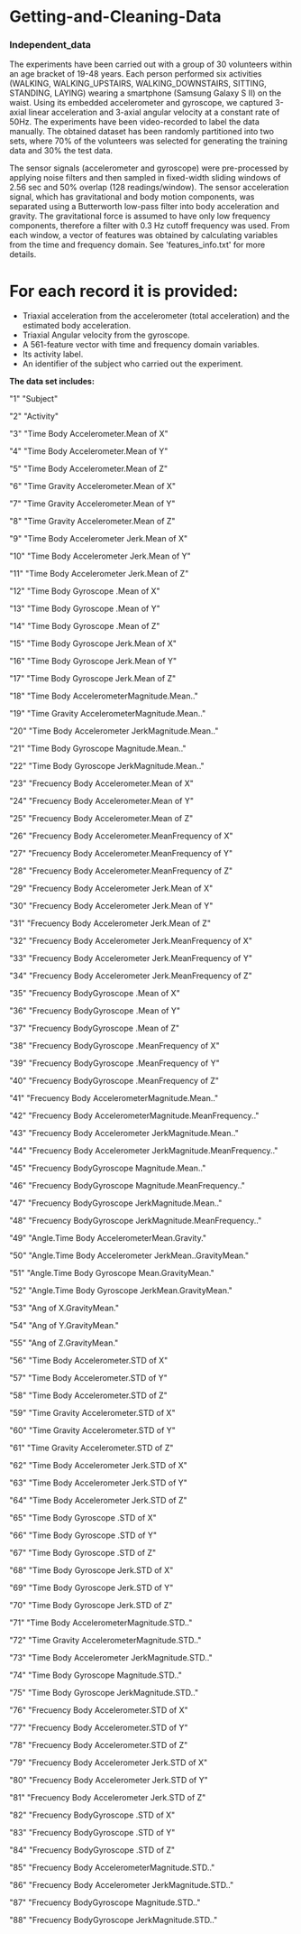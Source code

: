 # Getting-and-Cleaning-Data

### Independent_data
The experiments have been carried out with a group of 30 volunteers within an age bracket of 19-48 years. Each person performed six activities (WALKING, WALKING_UPSTAIRS, WALKING_DOWNSTAIRS, SITTING, STANDING, LAYING) wearing a smartphone (Samsung Galaxy S II) on the waist. Using its embedded accelerometer and gyroscope, we captured 3-axial linear acceleration and 3-axial angular velocity at a constant rate of 50Hz. The experiments have been video-recorded to label the data manually. The obtained dataset has been randomly partitioned into two sets, where 70% of the volunteers was selected for generating the training data and 30% the test data. 

The sensor signals (accelerometer and gyroscope) were pre-processed by applying noise filters and then sampled in fixed-width sliding windows of 2.56 sec and 50% overlap (128 readings/window). The sensor acceleration signal, which has gravitational and body motion components, was separated using a Butterworth low-pass filter into body acceleration and gravity. The gravitational force is assumed to have only low frequency components, therefore a filter with 0.3 Hz cutoff frequency was used. From each window, a vector of features was obtained by calculating variables from the time and frequency domain. See 'features_info.txt' for more details. 

For each record it is provided:
======================================

- Triaxial acceleration from the accelerometer (total acceleration) and the estimated body acceleration.
- Triaxial Angular velocity from the gyroscope. 
- A 561-feature vector with time and frequency domain variables. 
- Its activity label. 
- An identifier of the subject who carried out the experiment.

**The data set includes:**

"1" "Subject"

"2" "Activity"

"3" "Time Body  Accelerometer.Mean of X"

"4" "Time Body  Accelerometer.Mean of Y"

"5" "Time Body  Accelerometer.Mean of Z"

"6" "Time Gravity Accelerometer.Mean of X"

"7" "Time Gravity Accelerometer.Mean of Y"

"8" "Time Gravity Accelerometer.Mean of Z"

"9" "Time Body  Accelerometer Jerk.Mean of X"

"10" "Time Body  Accelerometer Jerk.Mean of Y"

"11" "Time Body  Accelerometer Jerk.Mean of Z"

"12" "Time Body Gyroscope .Mean of X"

"13" "Time Body Gyroscope .Mean of Y"

"14" "Time Body Gyroscope .Mean of Z"

"15" "Time Body Gyroscope  Jerk.Mean of X"

"16" "Time Body Gyroscope  Jerk.Mean of Y"

"17" "Time Body Gyroscope  Jerk.Mean of Z"

"18" "Time Body  AccelerometerMagnitude.Mean.."

"19" "Time Gravity AccelerometerMagnitude.Mean.."

"20" "Time Body  Accelerometer JerkMagnitude.Mean.."

"21" "Time Body Gyroscope Magnitude.Mean.."

"22" "Time Body Gyroscope  JerkMagnitude.Mean.."

"23" "Frecuency Body Accelerometer.Mean of X"

"24" "Frecuency Body Accelerometer.Mean of Y"

"25" "Frecuency Body Accelerometer.Mean of Z"

"26" "Frecuency Body Accelerometer.MeanFrequency of X"

"27" "Frecuency Body Accelerometer.MeanFrequency of Y"

"28" "Frecuency Body Accelerometer.MeanFrequency of Z"

"29" "Frecuency Body Accelerometer Jerk.Mean of X"

"30" "Frecuency Body Accelerometer Jerk.Mean of Y"

"31" "Frecuency Body Accelerometer Jerk.Mean of Z"

"32" "Frecuency Body Accelerometer Jerk.MeanFrequency of X"

"33" "Frecuency Body Accelerometer Jerk.MeanFrequency of Y"

"34" "Frecuency Body Accelerometer Jerk.MeanFrequency of Z"

"35" "Frecuency BodyGyroscope .Mean of X"

"36" "Frecuency BodyGyroscope .Mean of Y"

"37" "Frecuency BodyGyroscope .Mean of Z"

"38" "Frecuency BodyGyroscope .MeanFrequency of X"

"39" "Frecuency BodyGyroscope .MeanFrequency of Y"

"40" "Frecuency BodyGyroscope .MeanFrequency of Z"

"41" "Frecuency Body AccelerometerMagnitude.Mean.."

"42" "Frecuency Body AccelerometerMagnitude.MeanFrequency.."

"43" "Frecuency Body Accelerometer JerkMagnitude.Mean.."

"44" "Frecuency Body Accelerometer JerkMagnitude.MeanFrequency.."

"45" "Frecuency BodyGyroscope Magnitude.Mean.."

"46" "Frecuency BodyGyroscope Magnitude.MeanFrequency.."

"47" "Frecuency BodyGyroscope  JerkMagnitude.Mean.."

"48" "Frecuency BodyGyroscope  JerkMagnitude.MeanFrequency.."

"49" "Angle.Time Body  AccelerometerMean.Gravity."

"50" "Angle.Time Body  Accelerometer JerkMean..GravityMean."

"51" "Angle.Time Body Gyroscope Mean.GravityMean."

"52" "Angle.Time Body Gyroscope  JerkMean.GravityMean."

"53" "Ang of X.GravityMean."

"54" "Ang of Y.GravityMean."

"55" "Ang of Z.GravityMean."

"56" "Time Body  Accelerometer.STD of X"

"57" "Time Body  Accelerometer.STD of Y"

"58" "Time Body  Accelerometer.STD of Z"

"59" "Time Gravity Accelerometer.STD of X"

"60" "Time Gravity Accelerometer.STD of Y"

"61" "Time Gravity Accelerometer.STD of Z"

"62" "Time Body  Accelerometer Jerk.STD of X"

"63" "Time Body  Accelerometer Jerk.STD of Y"

"64" "Time Body  Accelerometer Jerk.STD of Z"

"65" "Time Body Gyroscope .STD of X"

"66" "Time Body Gyroscope .STD of Y"

"67" "Time Body Gyroscope .STD of Z"

"68" "Time Body Gyroscope  Jerk.STD of X"

"69" "Time Body Gyroscope  Jerk.STD of Y"

"70" "Time Body Gyroscope  Jerk.STD of Z"

"71" "Time Body  AccelerometerMagnitude.STD.."

"72" "Time Gravity AccelerometerMagnitude.STD.."

"73" "Time Body  Accelerometer JerkMagnitude.STD.."

"74" "Time Body Gyroscope Magnitude.STD.."

"75" "Time Body Gyroscope  JerkMagnitude.STD.."

"76" "Frecuency Body Accelerometer.STD of X"

"77" "Frecuency Body Accelerometer.STD of Y"

"78" "Frecuency Body Accelerometer.STD of Z"

"79" "Frecuency Body Accelerometer Jerk.STD of X"

"80" "Frecuency Body Accelerometer Jerk.STD of Y"

"81" "Frecuency Body Accelerometer Jerk.STD of Z"

"82" "Frecuency BodyGyroscope .STD of X"

"83" "Frecuency BodyGyroscope .STD of Y"

"84" "Frecuency BodyGyroscope .STD of Z"

"85" "Frecuency Body AccelerometerMagnitude.STD.."

"86" "Frecuency Body Accelerometer JerkMagnitude.STD.."

"87" "Frecuency BodyGyroscope Magnitude.STD.."

"88" "Frecuency BodyGyroscope  JerkMagnitude.STD.."
